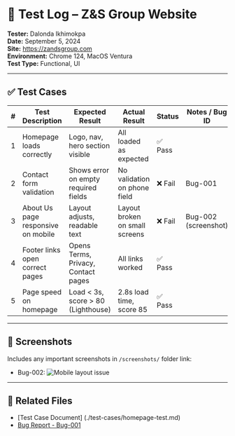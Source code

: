 # 🧪 Test Log – Z&S Group Website

**Tester:** Dalonda Ikhimokpa  
**Date:** September 5, 2024  
**Site:** https://zandsgroup.com  
**Environment:** Chrome 124, MacOS Ventura  
**Test Type:** Functional, UI

---

## ✅ Test Cases

| # | Test Description                     | Expected Result                      | Actual Result                        | Status | Notes / Bug ID         |
|---|--------------------------------------|--------------------------------------|--------------------------------------|--------|------------------------|
| 1 | Homepage loads correctly             | Logo, nav, hero section visible      | All loaded as expected               | ✅ Pass |                        |
| 2 | Contact form validation              | Shows error on empty required fields | No validation on phone field         | ❌ Fail | Bug-001                |
| 3 | About Us page responsive on mobile   | Layout adjusts, readable text        | Layout broken on small screens       | ❌ Fail | Bug-002 (screenshot)   |
| 4 | Footer links open correct pages      | Opens Terms, Privacy, Contact pages  | All links worked                     | ✅ Pass |                        |
| 5 | Page speed on homepage               | Load < 3s, score > 80 (Lighthouse)   | 2.8s load time, score 85             | ✅ Pass |                        |

---

## 📸 Screenshots

Includes any important screenshots in `/screenshots/` folder  link:

- Bug-002: ![Mobile layout issue](./screenshots/mobile-broken.png)

---

## 🔗 Related Files

- [Test Case Document] (./test-cases/homepage-test.md)
- [Bug Report - Bug-001](../bug-reports/bug-log.001.md)
